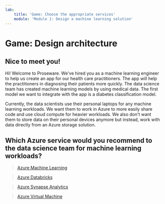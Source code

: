 ```yaml
---
lab:
    title: 'Game: Choose the appropriate services'
    module: 'Module 1: Design a machine learning solution'
---
```


# Game: Design architecture

## Nice to meet you!

Hi! Welcome to Proseware. We've hired you as a machine learning engineer to help us create an app for our health care practitioners. The app will help the practitioners in diagnosing their patients more quickly. The data science team has created machine learning models by using medical data. The first model we want to integrate with the app is a diabetes classification model. 

Currently, the data scientists use their personal laptops for any machine learning workloads. We want them to work in Azure to more easily share code and use cloud compute for heavier workloads. We also don't want them to store data on their personal devices anymore but instead, work with data directly from an Azure storage solution.

## Which Azure service would you recommend to the data science team for machine learning workloads?

> [Azure Machine Learning](./Q1/01.md)

> [Azure Databricks](./Q1/02.md)

> [Azure Synapse Analytics](./Q1/03.md)

> [Azure Virtual Machine](./Q1/04.md)
